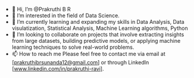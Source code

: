 - 👋 Hi, I’m @Prakruthi B R
- 👀 I’m interested in the field of Data Science.
- 🌱 I’m currently learning and expanding my skills in Data Analysis, Data visulatization, Statistical Analysis, Machine Learning algorithms, Python  
- 💞️ I’m looking to collaborate on projects that involve extracting insights from large datasets, building predictive models, or applying machine learning techniques to solve real-world problems.
- 📫 How to reach me Please feel free to contact me via email at [prakruthibrsunanda12@gmail.com] or through LinkedIn [www.linkedin.com/in/prakruthi-ravi].

<!---
Prakruthi-B-R/Prakruthi-B-R is a ✨ special ✨ repository because its `README.md` (this file) appears on your GitHub profile.
You can click the Preview link to take a look at your changes.
--->
